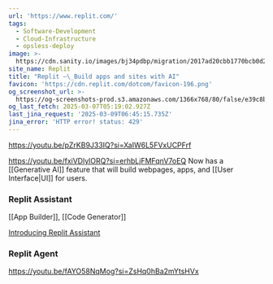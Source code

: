```yaml
---
url: 'https://www.replit.com/'
tags:
  - Software-Development
  - Cloud-Infrastructure
  - opsless-deploy
image: >-
  https://cdn.sanity.io/images/bj34pdbp/migration/2017ad20cbb1770bcb0d23d6d4be8ff9a5105df1-1200x650.png?auto=format&q=75&w=1200&format=png
site_name: Replit
title: "Replit –\_Build apps and sites with AI"
favicon: 'https://cdn.replit.com/dotcom/favicon-196.png'
og_screenshot_url: >-
  https://og-screenshots-prod.s3.amazonaws.com/1366x768/80/false/e39c8b31528100188ae439afe37b8fe7322fdbb176cb5a125b2c88d9bce8d334.jpeg
og_last_fetch: 2025-03-07T05:19:02.927Z
last_jina_request: '2025-03-09T06:45:15.735Z'
jina_error: 'HTTP error! status: 429'
---
```


https://youtu.be/pZrKB9J33IQ?si=XaIW6L5FVxUCPFrf

https://youtu.be/fxiVDlylORQ?si=erhbLjFMFqnV7oEQ
Now has a [[Generative AI]] feature that will build webpages, apps, and [[User Interface|UI]] for users.  


### Replit Assistant
[[App Builder]], [[Code Generator]]

[Introducing Replit Assistant](https://youtu.be/fxiVDlylORQ?si=HRQ85Vq-G_ZtRy5R)

### Replit Agent

https://youtu.be/fAYO58NqMog?si=ZsHq0hBa2mYtsHVx



